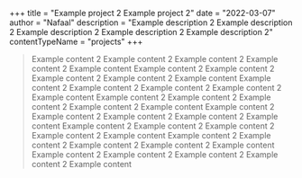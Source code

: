 +++
title = "Example project 2 Example project 2"
date = "2022-03-07"
author = "Nafaal"
description = "Example description 2 Example description 2 Example description 2 Example description 2 Example description 2"
contentTypeName = "projects"
+++

> Example content 2 Example content 2 Example content 2 Example content 2 Example content
> Example content 2 Example content 2 Example content 2 Example content 2 Example content
> Example content 2 Example content 2 Example content 2 Example content 2 Example content
> Example content 2 Example content 2 Example content 2 Example content 2 Example content
> Example content 2 Example content 2 Example content 2 Example content 2 Example content
> Example content 2 Example content 2 Example content 2 Example content 2 Example content
> Example content 2 Example content 2 Example content 2 Example content 2 Example content
> Example content 2 Example content 2 Example content 2 Example content 2 Example content



